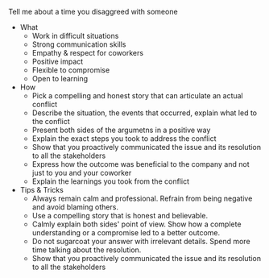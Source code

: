 Tell me about a time you disaggreed with someone
- What
	- Work in difficult situations
	- Strong communication skills
	- Empathy & respect for coworkers
	- Positive impact
	- Flexible to compromise
	- Open to learning
- How
	- Pick a compelling and honest story that can articulate an actual conflict
	- Describe the situation, the events that occurred, explain what led to the conflict
	- Present both sides of the argumetns in a positive way
	- Explain the exact steps you took to address the conflict
	- Show that you proactively communicated the issue and its resolution to all the stakeholders
	- Express how the outcome was beneficial to the company and not just to you and your coworker
	- Explain the learnings you took from the conflict
- Tips & Tricks
	- Always remain calm and professional. Refrain from being negative and avoid blaming others.
	- Use a compelling story that is honest and believable.
	- Calmly explain both sides' point of view. Show how a complete understanding or a compromise led to a better outcome.
	- Do not sugarcoat your answer with irrelevant details. Spend more time talking about the resolution.
	- Show that you proactively communicated the issue and its resolution to all the stakeholders
<!--stackedit_data:
eyJoaXN0b3J5IjpbNzU2ODc4MDYxLC04MTA3ODk2MzBdfQ==
-->